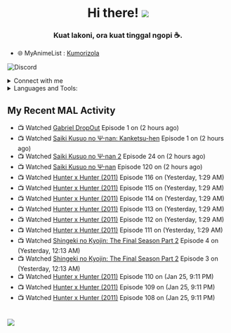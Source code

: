 <h1 align="center">Hi there! <img src="https://media.giphy.com/media/hvRJCLFzcasrR4ia7z/giphy.gif" width="25px"> </h1>
<h3 align="center">Kuat lakoni, ora kuat tinggal ngopi ☕.</h3>

- 🌐 MyAnimeList : [Kumorizola](https://myanimelist.net/animelist/Kumorizola)

![Discord](https://discord.c99.nl/widget/theme-3/761213268009943051.png)
<details>
      <summary>Connect with me</summary>
    <p align="left">
        <a href="https://www.facebook.com/kumori.hartley.1" target="blank"><img align="center"
                src="https://raw.githubusercontent.com/rahuldkjain/github-profile-readme-generator/master/src/images/icons/Social/facebook.svg"
                alt="kumori hartley" height="30" width="40" /></a>
        <a href="https://www.instagram.com/kumorizola/" target="blank"><img align="center"
                src="https://raw.githubusercontent.com/rahuldkjain/github-profile-readme-generator/master/src/images/icons/Social/instagram.svg"
                alt="kumorizola" height="30" width="40" /></a>
        <a href="https://discord.com" target="blank"><img align="center"
                src="https://raw.githubusercontent.com/rahuldkjain/github-profile-readme-generator/master/src/images/icons/Social/discord.svg"
                alt="Kumori#5882" height="30" width="40" /></a>
    </p>
</details>

<details>
    <summary align="left">Languages and Tools:</summary>
<p align="left">
      <a href="https://www.w3schools.com/css/" target="_blank">
        <img src="https://raw.githubusercontent.com/devicons/devicon/master/icons/css3/css3-original-wordmark.svg"
            alt="css3" width="40" height="40" /> </a> <a href="https://www.w3.org/html/" target="_blank"> <img
            src="https://raw.githubusercontent.com/devicons/devicon/master/icons/html5/html5-original-wordmark.svg"
            alt="html5" width="40" height="40" /> </a> <a href="https://www.java.com" target="_blank"> <img
            src="https://raw.githubusercontent.com/devicons/devicon/master/icons/java/java-original.svg" alt="java"
            width="40" height="40" /> </a> <a href="https://developer.mozilla.org/en-US/docs/Web/JavaScript"
            target="_blank"> <img
            src="https://raw.githubusercontent.com/devicons/devicon/master/icons/javascript/javascript-original.svg"
            alt="javascript" width="40" height="40" /> </a> <a href="https://nodejs.org" target="_blank"> <img
            src="https://raw.githubusercontent.com/devicons/devicon/master/icons/nodejs/nodejs-original-wordmark.svg"
            alt="nodejs" width="40" height="40" /> </a> <a href="https://www.python.org" target="_blank"> <img
            src="https://raw.githubusercontent.com/devicons/devicon/master/icons/python/python-original.svg"
            alt="python" width="40" height="40" /> </a> <a href="https://www.typescriptlang.org/" target="_blank"> <img
            src="https://raw.githubusercontent.com/devicons/devicon/master/icons/typescript/typescript-original.svg" 
            alt="typescript" width="40" height="40" /> </a> <a href="https://www.photoshop.com/en" target="_blank"> <img
            src="https://upload.wikimedia.org/wikipedia/commons/a/af/Adobe_Photoshop_CC_icon.svg" alt="photoshop" width="40" height="40"/> </a>
            <a href="https://www.adobe.com/products/premiere.html" target="_blank"> <img
            src="https://upload.wikimedia.org/wikipedia/commons/4/40/Adobe_Premiere_Pro_CC_icon.svg" alt="Premiere pro" width="40" height="40"/> </a>
            <a href="https://www.adobe.com/in/products/illustrator.html" target="_blank"> <img 
            src="https://upload.wikimedia.org/wikipedia/commons/f/fb/Adobe_Illustrator_CC_icon.svg" alt="illustrator" width="40" height="40"/> </a>
      
 </details>
 
 <h2> My Recent MAL Activity</h2>
<!-- MAL_ACTIVITY:start -->

- 📺 Watched [Gabriel DropOut](https://MyAnimeList.net/anime.php?id=33731) Episode 1 on (2 hours ago)
- 📺 Watched [Saiki Kusuo no Ψ-nan: Kanketsu-hen](https://MyAnimeList.net/anime.php?id=38249) Episode 1 on (2 hours ago)
- 📺 Watched [Saiki Kusuo no Ψ-nan 2](https://MyAnimeList.net/anime.php?id=34612) Episode 24 on (2 hours ago)
- 📺 Watched [Saiki Kusuo no Ψ-nan](https://MyAnimeList.net/anime.php?id=33255) Episode 120 on (2 hours ago)
- 📺 Watched [Hunter x Hunter (2011)](https://MyAnimeList.net/anime.php?id=11061) Episode 116 on (Yesterday, 1:29 AM)
- 📺 Watched [Hunter x Hunter (2011)](https://MyAnimeList.net/anime.php?id=11061) Episode 115 on (Yesterday, 1:29 AM)
- 📺 Watched [Hunter x Hunter (2011)](https://MyAnimeList.net/anime.php?id=11061) Episode 114 on (Yesterday, 1:29 AM)
- 📺 Watched [Hunter x Hunter (2011)](https://MyAnimeList.net/anime.php?id=11061) Episode 113 on (Yesterday, 1:29 AM)
- 📺 Watched [Hunter x Hunter (2011)](https://MyAnimeList.net/anime.php?id=11061) Episode 112 on (Yesterday, 1:29 AM)
- 📺 Watched [Hunter x Hunter (2011)](https://MyAnimeList.net/anime.php?id=11061) Episode 111 on (Yesterday, 1:29 AM)
- 📺 Watched [Shingeki no Kyojin: The Final Season Part 2](https://MyAnimeList.net/anime.php?id=48583) Episode 4 on (Yesterday, 12:13 AM)
- 📺 Watched [Shingeki no Kyojin: The Final Season Part 2](https://MyAnimeList.net/anime.php?id=48583) Episode 3 on (Yesterday, 12:13 AM)
- 📺 Watched [Hunter x Hunter (2011)](https://MyAnimeList.net/anime.php?id=11061) Episode 110 on (Jan 25, 9:11 PM)
- 📺 Watched [Hunter x Hunter (2011)](https://MyAnimeList.net/anime.php?id=11061) Episode 109 on (Jan 25, 9:11 PM)
- 📺 Watched [Hunter x Hunter (2011)](https://MyAnimeList.net/anime.php?id=11061) Episode 108 on (Jan 25, 9:11 PM)

<!-- MAL_ACTIVITY:end -->

  
<h2 align="left"> <img src="https://media.discordapp.net/attachments/918405470073520168/919220018355523584/ezgif.com-gif-maker_1.gif">
